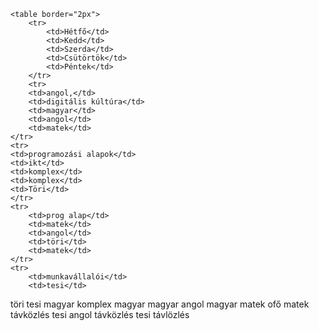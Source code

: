 <!DOCTYPE html>
<head>
    <body >

    <table border="2px">
        <tr>  
            <td>Hétfő</td>
            <td>Kedd</td>
            <td>Szerda</td>
            <td>Csütörtök</td>
            <td>Péntek</td>
        </tr>
        <tr>
        <td>angol,</td>
        <td>digitális kúltúra</td>
        <td>magyar</td>
        <td>angol</td>
        <td>matek</td>
    </tr>
    <tr>
    <td>programozási alapok</td>
    <td>ikt</td>
    <td>komplex</td>
    <td>komplex</td>
    <td>Töri</td>
    </tr>
    <tr>
        <td>prog alap</td>
        <td>matek</td>
        <td>angol</td>
        <td>töri</td>
        <td>matek</td>
    </tr>
    <tr>
        <td>munkavállalói</td>
        <td>tesi</td>
<td>töri</td>
<td>tesi</td>
<td>magyar</td>
    </tr>
    <tr>
        <td></td>
        <tr>
            <td>komplex</td>
            <td>magyar</td>
            <td>magyar</td>
            <td>angol</td>
            <td>magyar</td>
        </tr>
        <tr>
            <td>matek</td>
            <td>ofő</td>
            <td></td>
            <td>matek</td>
            <td>távközlés</td>
        </tr>
        <tr>
            <td>tesi</td>
            <td>angol</td>
            <td></td>
            <td></td>
            <td>távközlés</td>
        </tr>
        <tr>
            <td>tesi</td>
            <td></td>
            <td></td>
            <td></td>
            <td>távlözlés</td>
        </tr>
        
</head>
<body>
    
</body>
</html>
